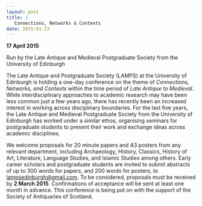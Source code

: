 ```yaml
---
layout: post
title: |
   Connections, Networks & Contexts
date: 2015-01-23
---
```


**17 April 2015**

Run by the Late Antique and Medieval
Postgraduate Society from the University of Edinburgh

The
Late Antique and Postgraduate Society (LAMPS) at the University of
Edinburgh is holding a one-day conference on the theme of *Connections,
Networks, and Contexts* within the time period of *Late Antique to
Medieval*. While interdisciplinary approaches to academic research may
have been less common just a few years ago, there has recently been an
increased interest in working across disciplinary boundaries. For the
last five years, the Late Antique and Medieval Postgraduate Society from
the University of Edinburgh has worked under a similar ethos, organising
seminars for postgraduate students to present their work and exchange
ideas across academic disciplines.

We welcome proposals for
20 minute papers and A3 posters from any relevant department, including
Archaeology, History, Classics, History of Art, Literature, Language
Studies, and Islamic Studies among others. Early career scholars and
postgraduate students are invited to submit abstracts of up to 300 words
for papers, and 200 words for posters, to
[lampsedinburgh@gmail.com](mailto:lampsedinburgh@gmail.com).
To be considered, proposals must be received by **2 March 2015**.
Confirmations of acceptance will be sent at least one month in advance.
This conference is being put on with the support of the Society of
Antiquaries of Scotland.
